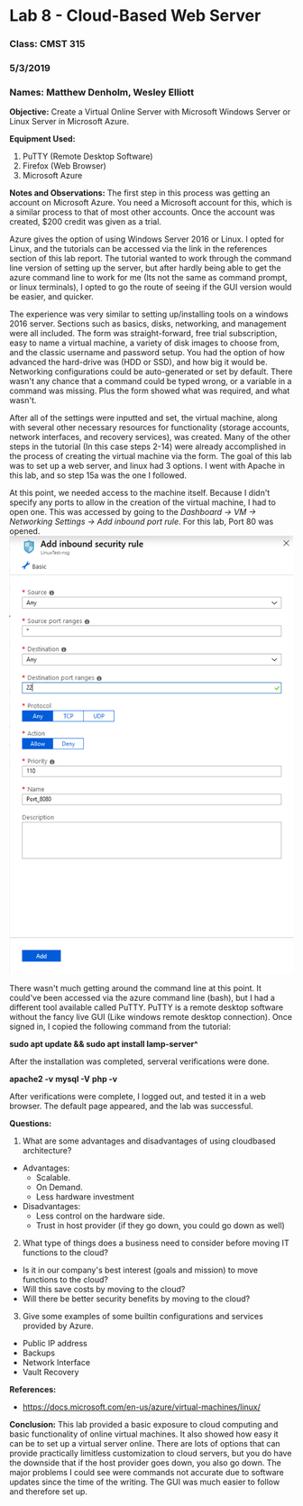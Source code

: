 # Lab 8 - Cloud-Based Web Server

### Class: CMST 315

### 5/3/2019

### Names: Matthew Denholm, Wesley Elliott

**Objective:** Create a Virtual Online Server with Microsoft Windows Server or Linux Server in Microsoft Azure.

**Equipment Used:**
1. PuTTY (Remote Desktop Software)
2. Firefox (Web Browser)
3. Microsoft Azure

**Notes and Observations:**
The first step in this process was getting an account on Microsoft Azure. You need a Microsoft account for this, which is a similar process to that of most other accounts. Once the account was created, $200 credit was given as a trial.

Azure gives the option of using Windows Server 2016 or Linux. I opted for Linux, and the tutorials can be accessed via the link in the references section of this lab report. The tutorial wanted to work through the command line version of setting up the server, but after hardly being able to get the azure command line to work for me (Its not the same as command prompt, or linux terminals), I opted to go the route of seeing if the GUI version would be easier, and quicker.

The experience was very similar to setting up/installing tools on a windows 2016 server. Sections such as basics, disks, networking, and management were all included. The form was straight-forward, free trial subscription, easy to name a virtual machine, a variety of disk images to choose from, and the classic username and password setup. You had the option of how advanced the hard-drive was (HDD or SSD), and how big it would be. Networking configurations could be auto-generated or set by default. There wasn't any chance that a command could be typed wrong, or a variable in a command was missing. Plus the form showed what was required, and what wasn't.

After all of the settings were inputted and set, the virtual machine, along with several other necessary resources for functionality (storage accounts, network interfaces, and recovery services), was created. Many of the other steps in the tutorial (In this case steps 2-14) were already accomplished in the process of creating the virtual machine via the form. The goal of this lab was to set up a web server, and linux had 3 options. I went with Apache in this lab, and so step 15a was the one I followed.

At this point, we needed access to the machine itself. Because I didn't specify any ports to allow in the creation of the virtual machine, I had to open one. This was accessed by going to the *Dashboard -> VM -> Networking Settings -> Add inbound port rule*. For this lab, Port 80 was opened. ![pic](https://github.com/Matthew-Denholm/Sys-Administration-Lab-Reports/blob/master/Lab%208%20-%20Cloud-based%20web%20server/Port%20Rules.PNG)

There wasn't much getting around the command line at this point. It could've been accessed via the azure command line (bash), but I had a different tool available called PuTTY. PuTTY is a remote desktop software without the fancy live GUI (Like windows remote desktop connection). Once signed in, I copied the following command from the tutorial:

**sudo apt update && sudo apt install lamp-server^**

After the installation was completed, serveral verifications were done.

**apache2 -v**
**mysql -V**
**php -v**

After verifications were complete, I logged out, and tested it in a web browser. The default page appeared, and the lab was successful.

**Questions:**
1. What are some advantages and disadvantages of using cloud­based architecture?
  - Advantages:
    - Scalable.
	- On Demand.
	- Less hardware investment
  - Disadvantages:
    - Less control on the hardware side.
	- Trust in host provider (if they go down, you could go down as well)
2. What type of things does a business need to consider before moving IT functions to the cloud?
  - Is it in our company's best interest (goals and mission) to move functions to the cloud?
  - Will this save costs by moving to the cloud?
  - Will there be better security benefits by moving to the cloud?
3. Give some examples of some built­in configurations and services provided by Azure.
  - Public IP address
  - Backups
  - Network Interface
  - Vault Recovery

**References:**
- https://docs.microsoft.com/en-us/azure/virtual-machines/linux/

**Conclusion:**
This lab provided a basic exposure to cloud computing and basic functionality of online virtual machines. It also showed how easy it can be to set up a virtual server online. There are lots of options that can provide practically limitless customization to cloud servers, but you do have the downside that if the host provider goes down, you also go down. The major problems I could see were commands not accurate due to software updates since the time of the writing. The GUI was much easier to follow and therefore set up.
